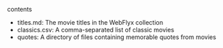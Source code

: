 contents

- titles.md: The movie titles in the WebFlyx collection
- classics.csv: A comma-separated list of classic movies
- quotes: A directory of files containing memorable quotes from movies
